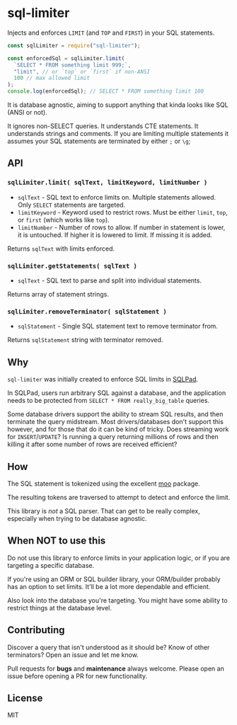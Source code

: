 # sql-limiter

Injects and enforces `LIMIT` (and `TOP` and `FIRST`) in your SQL statements.

```js
const sqlLimiter = require("sql-limiter");

const enforcedSql = sqlLimiter.limit(
  `SELECT * FROM something limit 999;`,
  "limit", // or `top` or `first` if non-ANSI
  100 // max allowed limit
);
console.log(enforcedSql); // SELECT * FROM something limit 100
```

It is database agnostic, aiming to support anything that kinda looks like SQL (ANSI or not).

It ignores non-SELECT queries. It understands CTE statements. It understands strings and comments. If you are limiting multiple statements it assumes your SQL statements are terminated by either `;` or `\g`;

## API

### `sqlLimiter.limit( sqlText, limitKeyword, limitNumber )`

- `sqlText` - SQL text to enforce limits on. Multiple statements allowed. Only `SELECT` statements are targeted.
- `limitKeyword` - Keyword used to restrict rows. Must be either `limit`, `top`, or `first` (which works like `top`).
- `limitNumber` - Number of rows to allow. If number in statement is lower, it is untouched. If higher it is lowered to limit. If missing it is added.

Returns `sqlText` with limits enforced.

### `sqlLimiter.getStatements( sqlText )`

- `sqlText` - SQL text to parse and split into individual statements.

Returns array of statement strings.

### `sqlLimiter.removeTerminator( sqlStatement )`

- `sqlStatement` - Single SQL statement text to remove terminator from.

Returns `sqlStatement` string with terminator removed.

## Why

`sql-limiter` was initially created to enforce SQL limits in [SQLPad](https://github.com/rickbergfalk/sqlpad).

In SQLPad, users run arbitrary SQL against a database, and the application needs to be protected from `SELECT * FROM really_big_table` queries.

Some database drivers support the ability to stream SQL results, and then terminate the query midstream. Most drivers/databases don't support this however, and for those that do it can be kind of tricky. Does streaming work for `INSERT`/`UPDATE`? Is running a query returning millions of rows and then killing it after some number of rows are received efficient?

## How

The SQL statement is tokenized using the excellent [moo](https://www.npmjs.com/package/moo) package.

The resulting tokens are traversed to attempt to detect and enforce the limit.

This library is _not_ a SQL parser. That can get to be really complex, especially when trying to be database agnostic.

## When NOT to use this

Do not use this library to enforce limits in your application logic, or if you are targeting a specific database.

If you're using an ORM or SQL builder library, your ORM/builder probably has an option to set limits. It'll be a lot more dependable and efficient.

Also look into the database you're targeting. You might have some ability to restrict things at the database level.

## Contributing

Discover a query that isn't understood as it should be? Know of other terminators? Open an issue and let me know.

Pull requests for **bugs** and **maintenance** always welcome. Please open an issue before opening a PR for new functionality.

## License

MIT
